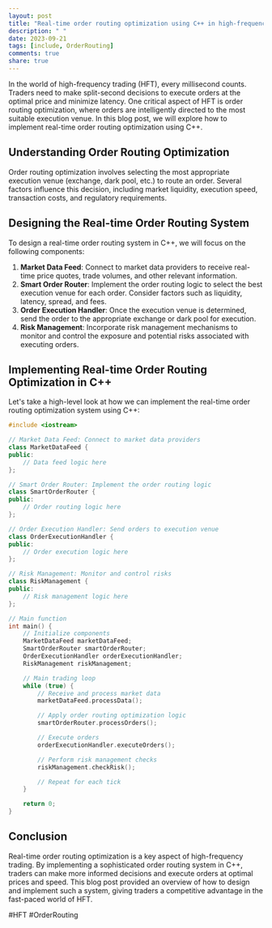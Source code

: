 ```yaml
---
layout: post
title: "Real-time order routing optimization using C++ in high-frequency trading"
description: " "
date: 2023-09-21
tags: [include, OrderRouting]
comments: true
share: true
---
```


In the world of high-frequency trading (HFT), every millisecond counts. Traders need to make split-second decisions to execute orders at the optimal price and minimize latency. One critical aspect of HFT is order routing optimization, where orders are intelligently directed to the most suitable execution venue. In this blog post, we will explore how to implement real-time order routing optimization using C++.

## Understanding Order Routing Optimization
Order routing optimization involves selecting the most appropriate execution venue (exchange, dark pool, etc.) to route an order. Several factors influence this decision, including market liquidity, execution speed, transaction costs, and regulatory requirements.

## Designing the Real-time Order Routing System
To design a real-time order routing system in C++, we will focus on the following components:

1. **Market Data Feed**: Connect to market data providers to receive real-time price quotes, trade volumes, and other relevant information.
2. **Smart Order Router**: Implement the order routing logic to select the best execution venue for each order. Consider factors such as liquidity, latency, spread, and fees.
3. **Order Execution Handler**: Once the execution venue is determined, send the order to the appropriate exchange or dark pool for execution.
4. **Risk Management**: Incorporate risk management mechanisms to monitor and control the exposure and potential risks associated with executing orders.

## Implementing Real-time Order Routing Optimization in C++
Let's take a high-level look at how we can implement the real-time order routing optimization system using C++:

```cpp
#include <iostream>

// Market Data Feed: Connect to market data providers
class MarketDataFeed {
public:
    // Data feed logic here
};

// Smart Order Router: Implement the order routing logic
class SmartOrderRouter {
public:
    // Order routing logic here
};

// Order Execution Handler: Send orders to execution venue
class OrderExecutionHandler {
public:
    // Order execution logic here
};

// Risk Management: Monitor and control risks
class RiskManagement {
public:
    // Risk management logic here
};

// Main function
int main() {
    // Initialize components
    MarketDataFeed marketDataFeed;
    SmartOrderRouter smartOrderRouter;
    OrderExecutionHandler orderExecutionHandler;
    RiskManagement riskManagement;

    // Main trading loop
    while (true) {
        // Receive and process market data
        marketDataFeed.processData();

        // Apply order routing optimization logic
        smartOrderRouter.processOrders();

        // Execute orders
        orderExecutionHandler.executeOrders();

        // Perform risk management checks
        riskManagement.checkRisk();

        // Repeat for each tick
    }

    return 0;
}
```

## Conclusion
Real-time order routing optimization is a key aspect of high-frequency trading. By implementing a sophisticated order routing system in C++, traders can make more informed decisions and execute orders at optimal prices and speed. This blog post provided an overview of how to design and implement such a system, giving traders a competitive advantage in the fast-paced world of HFT.

#HFT #OrderRouting
